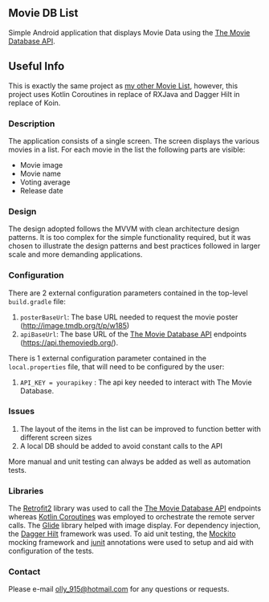 ## Movie DB List

Simple Android application that displays Movie Data using the [The Movie Database API](https://developers.themoviedb.org/3/getting-started/introduction).

## Useful Info
This is exactly the same project as [my other Movie List](https://github.com/ollyc2015/MovieList), however, this project uses Kotlin Coroutines in replace of RXJava and Dagger Hilt in replace of Koin.

### Description

The application consists of a single screen. The screen displays the various movies in a list. For each movie in the list the following parts are visible:

- Movie image
- Movie name
- Voting average
- Release date

### Design

The design adopted follows the MVVM with clean architecture design patterns. It is too complex for the simple functionality required, but it was chosen to illustrate
the design patterns and best practices followed in larger scale and more demanding applications.
  
### Configuration

There are 2 external configuration parameters contained in the top-level `build.gradle` file:

1. `posterBaseUrl`: The base URL needed to request the movie poster (http://image.tmdb.org/t/p/w185)
2. `apiBaseUrl`: The base URL of the [The Movie Database API](https://api.themoviedb.org/) endpoints (https://api.themoviedb.org/).

There is 1 external configuration parameter contained in the `local.properties` file, that will need to be configured by the user:

1. `API_KEY = yourapikey` : The api key needed to interact with The Movie Database.

### Issues

1. The layout of the items in the list can be improved to function better with different screen sizes
2. A local DB should be added to avoid constant calls to the API

More manual and unit testing can always be added as well as automation tests.


### Libraries

The [Retrofit2](https://square.github.io/retrofit/) library was used to call the [The Movie Database API](https://developers.themoviedb.org/3/getting-started/introduction) endpoints whereas [Kotlin Coroutines](https://kotlinlang.org/docs/reference/coroutines-overview.html) was employed to orchestrate the remote server calls. The 
[Glide](https://github.com/bumptech/glide) library helped with image display. For dependency injection, the [Dagger Hilt](https://developer.android.com/training/dependency-injection/hilt-android) framework was used. To aid unit testing, the [Mockito](https://site.mockito.org/) mocking framework and [junit](https://junit.org/junit4/) annotations were used to setup and aid with configuration of the tests.

### Contact

Please e-mail <olly_915@hotmail.com> for any questions or requests.
